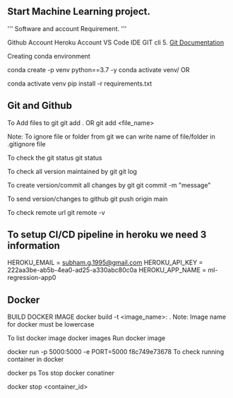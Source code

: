 ## Start Machine Learning project.
'''
Software and account Requirement.
'''

Github Account
Heroku Account
VS Code IDE
GIT cli
5. [Git Documentation](https://git-scm.com/docs/gittutorial)



Creating conda environment

conda create -p venv python==3.7 -y
conda activate venv/
OR

conda activate venv
pip install -r requirements.txt

## Git and Github

To Add files to git
git add .
OR
git add <file_name>

Note: To ignore file or folder from git we can write name of file/folder in .gitignore file

To check the git status
git status

To check all version maintained by git
git log

To create version/commit all changes by git
git commit -m "message"

To send version/changes to github
git push origin main

To check remote url
git remote -v


## To setup CI/CD pipeline in heroku we need 3 information

HEROKU_EMAIL = subham.g.1995@gmail.com
HEROKU_API_KEY = 222aa3be-ab5b-4ea0-ad25-a330abc80c0a
HEROKU_APP_NAME = ml-regression-app0

## Docker
BUILD DOCKER IMAGE
docker build -t <image_name>:<tagname> .
Note: Image name for docker must be lowercase

To list docker image
docker images
Run docker image

docker run -p 5000:5000 -e PORT=5000 f8c749e73678
To check running container in docker

docker ps
Tos stop docker conatiner

docker stop <container_id>
